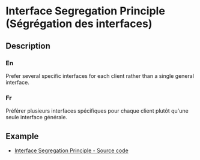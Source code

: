 # Interface Segregation Principle (Ségrégation des interfaces)


## Description

### En

Prefer several specific interfaces for each client rather than a single general interface.

### Fr

Préférer plusieurs interfaces spécifiques pour chaque client plutôt qu'une seule interface générale.


## Example

* [Interface Segregation Principle - Source code](https://github.com/dev-and-web/solid-php/tree/master/src/4_interface-segregation-principle/index.php)
